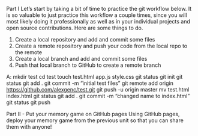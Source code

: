 Part I
Let’s start by taking a bit of time to practice the git workflow below. It is so valuable to just practice this workflow a couple times, since you will most likely doing it professionally as well as in your individual projects and open source contributions. Here are some things to do.

1. Create a local repository and add and commit some files
2. Create a remote repository and push your code from the local repo to the remote
3. Create a local branch and add and commit some files
4. Push that local branch to GitHub to create a remote branch

A:
mkdir test
cd test
touch test.html app.js style.css
git status
git init
git status
git add .
git commit -m “initial test files”
git remote add origin https://github.com/alexgenc/test.git
git push -u origin master
mv test.html index.html
git status
git add .
git commit -m “changed name to index.html”
git status
git push


Part II - Put your memory game on GitHub pages
Using GitHub pages, deploy your memory game from the previous unit so that you can share them with anyone!